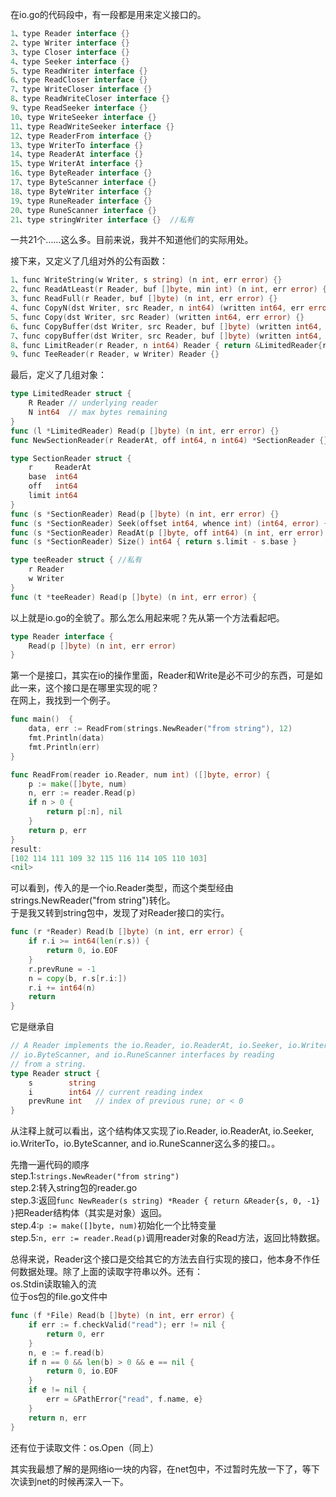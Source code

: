 在io.go的代码段中，有一段都是用来定义接口的。  
```go
1、type Reader interface {}  
2、type Writer interface {}  
3、type Closer interface {}  
4、type Seeker interface {}  
5、type ReadWriter interface {}  
6、type ReadCloser interface {}  
7、type WriteCloser interface {}  
8、type ReadWriteCloser interface {}  
9、type ReadSeeker interface {}  
10、type WriteSeeker interface {}  
11、type ReadWriteSeeker interface {}  
12、type ReaderFrom interface {}  
13、type WriterTo interface {}  
14、type ReaderAt interface {}  
15、type WriterAt interface {}  
16、type ByteReader interface {}  
17、type ByteScanner interface {}  
18、type ByteWriter interface {}  
19、type RuneReader interface {}  
20、type RuneScanner interface {}  
21、type stringWriter interface {}  //私有
```
一共21个……这么多。目前来说，我并不知道他们的实际用处。  

接下来，又定义了几组对外的公有函数：   
```go
1、func WriteString(w Writer, s string) (n int, err error) {}  
2、func ReadAtLeast(r Reader, buf []byte, min int) (n int, err error) {}  
3、func ReadFull(r Reader, buf []byte) (n int, err error) {}  
4、func CopyN(dst Writer, src Reader, n int64) (written int64, err error) {}  
5、func Copy(dst Writer, src Reader) (written int64, err error) {}  
6、func CopyBuffer(dst Writer, src Reader, buf []byte) (written int64, err error) {}  
7、func copyBuffer(dst Writer, src Reader, buf []byte) (written int64, err error) {}  //私有
8、func LimitReader(r Reader, n int64) Reader { return &LimitedReader{r, n} }  
9、func TeeReader(r Reader, w Writer) Reader {}
```

最后，定义了几组对象：
```go
type LimitedReader struct {
	R Reader // underlying reader
	N int64  // max bytes remaining
}
func (l *LimitedReader) Read(p []byte) (n int, err error) {}
func NewSectionReader(r ReaderAt, off int64, n int64) *SectionReader {}  
```

```go
type SectionReader struct {
	r     ReaderAt
	base  int64
	off   int64
	limit int64
}
func (s *SectionReader) Read(p []byte) (n int, err error) {}
func (s *SectionReader) Seek(offset int64, whence int) (int64, error) {}
func (s *SectionReader) ReadAt(p []byte, off int64) (n int, err error) {}
func (s *SectionReader) Size() int64 { return s.limit - s.base }
```

```go
type teeReader struct { //私有
	r Reader
	w Writer
}
func (t *teeReader) Read(p []byte) (n int, err error) {
```

以上就是io.go的全貌了。那么怎么用起来呢？先从第一个方法看起吧。

```go
type Reader interface {
	Read(p []byte) (n int, err error)
}
```
第一个是接口，其实在io的操作里面，Reader和Write是必不可少的东西，可是如此一来，这个接口是在哪里实现的呢？  
在网上，我找到一个例子。  

```go
func main()  {
	data, err := ReadFrom(strings.NewReader("from string"), 12)
	fmt.Println(data)
	fmt.Println(err)
}

func ReadFrom(reader io.Reader, num int) ([]byte, error) {
	p := make([]byte, num)
	n, err := reader.Read(p)
	if n > 0 {
		return p[:n], nil
	}
	return p, err
}
result:
[102 114 111 109 32 115 116 114 105 110 103]
<nil>
```
可以看到，传入的是一个io.Reader类型，而这个类型经由strings.NewReader("from string")转化。  
于是我又转到string包中，发现了对Reader接口的实行。  
```go
func (r *Reader) Read(b []byte) (n int, err error) {
	if r.i >= int64(len(r.s)) {
		return 0, io.EOF
	}
	r.prevRune = -1
	n = copy(b, r.s[r.i:])
	r.i += int64(n)
	return
}
```
它是继承自
```go
// A Reader implements the io.Reader, io.ReaderAt, io.Seeker, io.WriterTo,
// io.ByteScanner, and io.RuneScanner interfaces by reading
// from a string.
type Reader struct {
	s        string
	i        int64 // current reading index
	prevRune int   // index of previous rune; or < 0
}
```
从注释上就可以看出，这个结构体又实现了io.Reader, io.ReaderAt, io.Seeker, io.WriterTo，io.ByteScanner, and io.RuneScanner这么多的接口。。  

先撸一遍代码的顺序  
step.1:`strings.NewReader("from string")`  
step.2:转入string包的reader.go  
step.3:返回`func NewReader(s string) *Reader { return &Reader{s, 0, -1} }`把Reader结构体（其实是对象）返回。  
step.4:`p := make([]byte, num)`初始化一个比特变量  
step.5:`n, err := reader.Read(p)`调用reader对象的Read方法，返回比特数据。  

总得来说，Reader这个接口是交给其它的方法去自行实现的接口，他本身不作任何数据处理。除了上面的读取字符串以外。还有：  
os.Stdin读取输入的流  
位于os包的file.go文件中 
```go
func (f *File) Read(b []byte) (n int, err error) {
	if err := f.checkValid("read"); err != nil {
		return 0, err
	}
	n, e := f.read(b)
	if n == 0 && len(b) > 0 && e == nil {
		return 0, io.EOF
	}
	if e != nil {
		err = &PathError{"read", f.name, e}
	}
	return n, err
}
```

还有位于读取文件：os.Open（同上）  

其实我最想了解的是网络io一块的内容，在net包中，不过暂时先放一下了，等下次读到net的时候再深入一下。  
